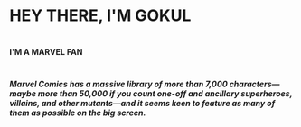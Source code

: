 # HEY THERE, I'M GOKUL
# <H4>I'M A MARVEL FAN
# <h5>Marvel Comics has a massive library of more than 7,000 characters—maybe more than 50,000 if you count one-off and ancillary superheroes, villains, and other mutants—and it seems keen to feature as many of them as possible on the big screen.
